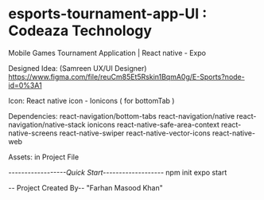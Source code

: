 # esports-tournament-app-UI : Codeaza Technology
Mobile Games Tournament Application | React native - Expo

Designed Idea: (Samreen UX/UI Designer)
https://www.figma.com/file/reuCm85Et5Rskin1BqmA0g/E-Sports?node-id=0%3A1

Icon:
React native icon - Ionicons ( for bottomTab )

Dependencies:
    react-navigation/bottom-tabs
    react-navigation/native
    react-navigation/native-stack
    ionicons
    react-native-safe-area-context
    react-native-screens
    react-native-swiper
    react-native-vector-icons
    react-native-web
    
Assets: 
  in Project File


*------------------Quick Start-------------------*
npm init 
expo start


-- Project Created By--
      "Farhan Masood Khan"
